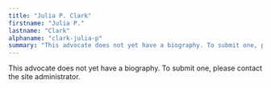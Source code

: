 ```yaml
---
title: "Julia P. Clark"
firstname: "Julia P."
lastname: "Clark"
alphaname: "clark-julia-p"
summary: "This advocate does not yet have a biography. To submit one, please contact the site administrator."
---
```

This advocate does not yet have a biography. To submit one, please contact the site administrator.

